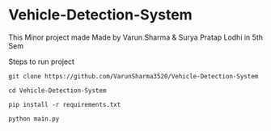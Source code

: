 # Vehicle-Detection-System
This Minor project made Made by Varun Sharma &amp; Surya Pratap Lodhi in 5th Sem

Steps to run project 

```
git clone https://github.com/VarunSharma3520/Vehicle-Detection-System
```

```
cd Vehicle-Detection-System
```

```
pip install -r requirements.txt
```

```
python main.py
```



